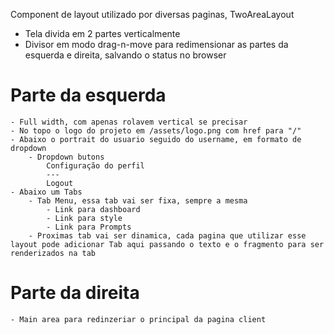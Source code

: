 
Component de layout utilizado por diversas paginas, TwoAreaLayout

- Tela divida em 2 partes verticalmente
- Divisor em modo drag-n-move para redimensionar as partes da esquerda e direita, salvando o status no browser

# Parte da esquerda
    - Full width, com apenas rolavem vertical se precisar
    - No topo o logo do projeto em /assets/logo.png com href para "/"
    - Abaixo o portrait do usuario seguido do username, em formato de dropdown
        - Dropdown butons
            Configuração do perfil
            ---
            Logout
    - Abaixo um Tabs
        - Tab Menu, essa tab vai ser fixa, sempre a mesma
            - Link para dashboard
            - Link para style
            - Link para Prompts
        - Proximas tab vai ser dinamica, cada pagina que utilizar esse layout pode adicionar Tab aqui passando o texto e o fragmento para ser renderizados na tab
    
# Parte da direita
    - Main area para redinzeriar o principal da pagina client